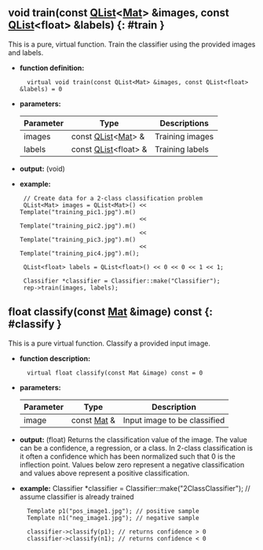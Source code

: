 ## void train(const [QList][QList]&lt;[Mat][Mat]&gt; &images, const [QList][QList]&lt;float&gt; &labels) {: #train }

This is a pure, virtual function. Train the classifier using the provided images and labels.

* **function definition:**

        virtual void train(const QList<Mat> &images, const QList<float> &labels) = 0

* **parameters:**

    Parameter | Type | Descriptions
    --- | --- | ---
    images | const [QList][QList]&lt;[Mat][Mat]&gt; & | Training images
    labels | const [QList][QList]&lt;float&gt; & | Training labels

* **output:** (void)
*  **example:**

        // Create data for a 2-class classification problem
        QList<Mat> images = QList<Mat>() << Template("training_pic1.jpg").m()
                                         << Template("training_pic2.jpg").m()
                                         << Template("training_pic3.jpg").m()
                                         << Template("training_pic4.jpg").m();

        QList<float> labels = QList<float>() << 0 << 0 << 1 << 1;

        Classifier *classifier = Classifier::make("Classifier");
        rep->train(images, labels);

## float classify(const [Mat][Mat] &image) const {: #classify }

This is a pure virtual function. Classify a provided input image.

* **function description:**

        virtual float classify(const Mat &image) const = 0

* **parameters:**

    Parameter | Type | Description
    --- | --- | ---
    image | const [Mat][Mat] & | Input image to be classified

* **output:** (float) Returns the classification value of the image. The value can be a confidence, a regression, or a class. In 2-class classification is it often a confidence which has been normalized such that 0 is the inflection point. Values below zero represent a negative classification and values above represent a positive classification.
* **example:**
        Classifier *classifier = Classifier::make("2ClassClassifier"); // assume classifier is already trained

        Template p1("pos_image1.jpg"); // positive sample
        Template n1("neg_image1.jpg"); // negative sample

        classifier->classify(p1); // returns confidence > 0
        classifier->classify(n1); // returns confidence < 0

<!-- Links -->
[QList]: http://doc.qt.io/qt-5/QList.html "QList"
[Mat]: http://docs.opencv.org/modules/core/doc/basic_structures.html#mat "Mat"
